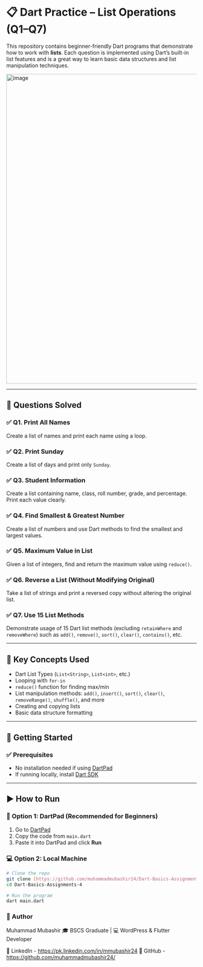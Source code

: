 # 📋 Dart Practice – List Operations (Q1–Q7)

This repository contains beginner-friendly Dart programs that demonstrate how to work with **lists**. Each question is implemented using Dart’s built-in list features and is a great way to learn basic data structures and list manipulation techniques.

<img width="947" height="818" alt="image" src="https://github.com/user-attachments/assets/3c30c0bb-8a89-4ebc-bfc0-e8bfb2e28fa5" />


---

## 📘 Questions Solved

### ✅ Q1. Print All Names
Create a list of names and print each name using a loop.

### ✅ Q2. Print Sunday
Create a list of days and print only `Sunday`.

### ✅ Q3. Student Information
Create a list containing name, class, roll number, grade, and percentage. Print each value clearly.

### ✅ Q4. Find Smallest & Greatest Number
Create a list of numbers and use Dart methods to find the smallest and largest values.

### ✅ Q5. Maximum Value in List
Given a list of integers, find and return the maximum value using `reduce()`.

### ✅ Q6. Reverse a List (Without Modifying Original)
Take a list of strings and print a reversed copy without altering the original list.

### ✅ Q7. Use 15 List Methods
Demonstrate usage of 15 Dart list methods (excluding `retainWhere` and `removeWhere`) such as `add()`, `remove()`, `sort()`, `clear()`, `contains()`, etc.

---

## 🧠 Key Concepts Used

- Dart List Types (`List<String>`, `List<int>`, etc.)
- Looping with `for-in`
- `reduce()` function for finding max/min
- List manipulation methods: `add()`, `insert()`, `sort()`, `clear()`, `removeRange()`, `shuffle()`, and more
- Creating and copying lists
- Basic data structure formatting

---

## 🚀 Getting Started

### ✅ Prerequisites

- No installation needed if using [DartPad](https://dartpad.dev)
- If running locally, install [Dart SDK](https://dart.dev/get-dart)

---

## ▶️ How to Run

### 🧪 Option 1: DartPad (Recommended for Beginners)
1. Go to [DartPad](https://dartpad.dev)
2. Copy the code from `main.dart`
3. Paste it into DartPad and click **Run**

### 💻 Option 2: Local Machine
```bash
# Clone the repo
git clone [https://github.com/muhammadmubashir24/Dart-Basics-Assignments-4.git]
cd Dart-Basics-Assignments-4

# Run the program
dart main.dart
```

### 👤 Author
Muhammad Mubashir
🎓 BSCS Graduate | 💻 WordPress & Flutter Developer

🔗 LinkedIn - https://pk.linkedin.com/in/mmubashir24
🐙 GitHub - https://github.com/muhammadmubashir24/

